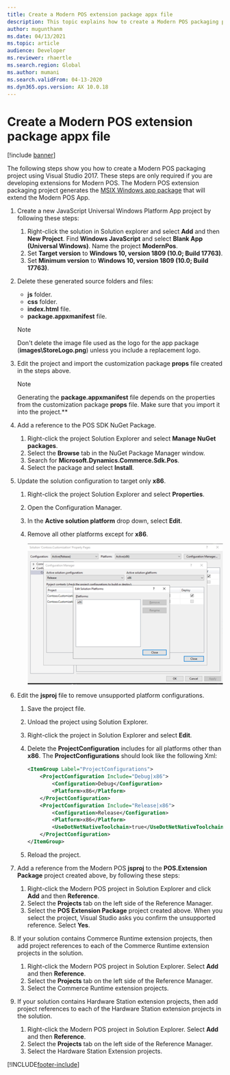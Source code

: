 ```yaml
---
title: Create a Modern POS extension package appx file
description: This topic explains how to create a Modern POS packaging project using Visual Studio 2017.
author: mugunthanm
ms.date: 04/13/2021
ms.topic: article
audience: Developer
ms.reviewer: rhaertle
ms.search.region: Global
ms.author: mumani
ms.search.validFrom: 04-13-2020
ms.dyn365.ops.version: AX 10.0.18
---
```


# Create a Modern POS extension package appx file

[!include [banner](../../includes/banner.md)]

The following steps show you how to create a Modern POS packaging project using Visual Studio 2017. These steps are only required if you are developing extensions for Modern POS. The Modern POS extension packaging project generates the [MSIX Windows app package](https://docs.microsoft.com/windows/msix/overview) that will extend the Modern POS App.

1. Create a new JavaScript Universal Windows Platform App project by following these steps:

    1. Right-click the solution in Solution explorer and select **Add** and then **New Project**. Find **Windows JavaScript** and select **Blank App (Universal Windows)**. Name the project **ModernPos**.
    2. Set **Target version** to **Windows 10, version 1809 (10.0; Build 17763)**.
    3. Set **Minimum version** to **Windows 10, version 1809 (10.0; Build 17763)**.

2. Delete these generated source folders and files:

    + **js** folder.
    + **css** folder.
    + **index.html** file.
    + **package.appxmanifest** file.

    > [!NOTE]
    > Don't delete the image file used as the logo for the app package (**images\\StoreLogo.png**) unless you include a replacement logo.

3. Edit the project and import the customization package **props** file created in the steps above.

    > [!NOTE]
    > Generating the **package.appxmanifest** file depends on the properties from the customization package **props** file. Make sure that you import it into the project.**

4. Add a reference to the POS SDK NuGet Package.

    1. Right-click the project Solution Explorer and select **Manage NuGet packages**.
    2. Select the **Browse** tab in the NuGet Package Manager window.
    3. Search for **Microsoft.Dynamics.Commerce.Sdk.Pos**.
    4. Select the package and select **Install**.

5. Update the solution configuration to target only **x86**.

    1. Right-click the project Solution Explorer and select **Properties**.
    2. Open the Configuration Manager.
    3. In the **Active solution platform** drop down, select **Edit**.
    4. Remove all other platforms except for **x86**.

         ![Platform config](media/platform.png)

6. Edit the **jsproj** file to remove unsupported platform configurations.

    1. Save the project file.
    2. Unload the project using Solution Explorer.
    3. Right-click the project in Solution Explorer and select **Edit**.
    4. Delete the **ProjectConfiguration** includes for all platforms other than **x86**. The **ProjectConfigurations** should look like the following Xml:

        ```xml
        <ItemGroup Label="ProjectConfigurations">
            <ProjectConfiguration Include="Debug|x86">
                <Configuration>Debug</Configuration>
                <Platform>x86</Platform>
            </ProjectConfiguration>
            <ProjectConfiguration Include="Release|x86">
                <Configuration>Release</Configuration>
                <Platform>x86</Platform>
                <UseDotNetNativeToolchain>true</UseDotNetNativeToolchain>
            </ProjectConfiguration>
        </ItemGroup>
        ```

    5. Reload the project.

7. Add a reference from the Modern POS **jsproj** to the **POS.Extension Package** project created above, by following these steps:

    1. Right-click the Modern POS project in Solution Explorer and click **Add** and then **Reference**.
    2. Select the **Projects** tab on the left side of the Reference Manager.
    3. Select the **POS Extension Package** project created above. When you select the project, Visual Studio asks you confirm the unsupported reference. Select **Yes**.

8. If your solution contains Commerce Runtime extension projects, then add project references to each of the Commerce Runtime extension projects in the solution.

    1. Right-click the Modern POS project in Solution Explorer. Select **Add** and then **Reference**.
    2. Select the **Projects** tab on the left side of the Reference Manager.
    3. Select the Commerce Runtime extension projects.

9. If your solution contains Hardware Station extension projects, then add project references to each of the Hardware Station extension projects in the solution.

    1. Right-click the Modern POS project in Solution Explorer. Select **Add** and then **Reference**.
    2. Select the **Projects** tab on the left side of the Reference Manager.
    3. Select the Hardware Station Extension projects.

[!INCLUDE[footer-include](../../../includes/footer-banner.md)]
